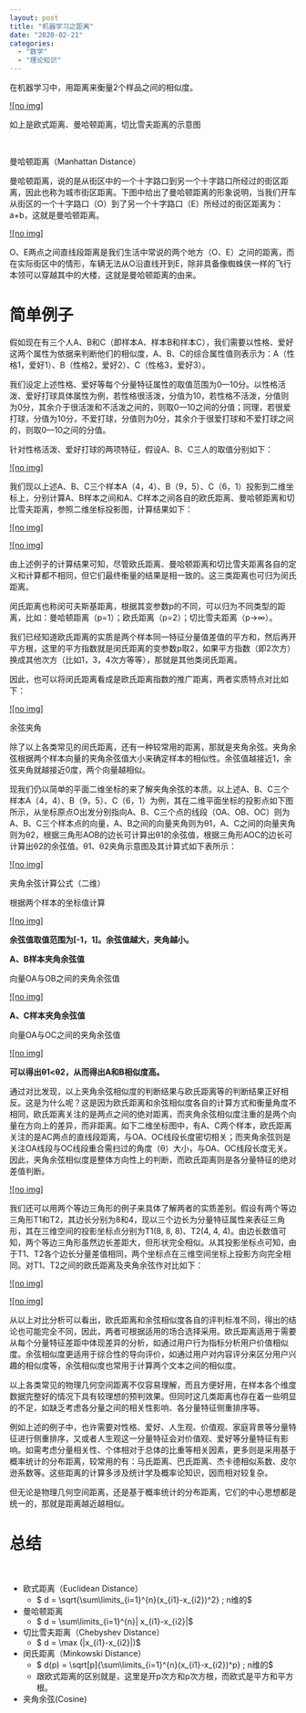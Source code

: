 ```yaml
---
layout: post
title: "机器学习之距离"
date: "2020-02-21"
categories: 
  - "数学"
  - "理论知识"
---
```


在机器学习中，用距离来衡量2个样品之间的相似度。

[![no img]](http://127.0.0.1/?attachment_id=3052)

如上是欧式距离、曼哈顿距离，切比雪夫距离的示意图

 

曼哈顿距离（Manhattan Distance）

曼哈顿距离，说的是从街区中的一个十字路口到另一个十字路口所经过的街区距离，因此也称为城市街区距离。下图中给出了曼哈顿距离的形象说明，当我们开车从街区的一个十字路口（O）到了另一个十字路口（E）所经过的街区距离为：a+b，这就是曼哈顿距离。

[![no img]](http://127.0.0.1/?attachment_id=3051)

O、E两点之间直线段距离是我们生活中常说的两个地方（O、E）之间的距离，而在实际街区中的情形，车辆无法从O沿直线开到E，除非具备像蜘蛛侠一样的飞行本领可以穿越其中的大楼，这就是曼哈顿距离的由来。

# 简单例子

假如现在有三个人A、B和C（即样本A、样本B和样本C），我们需要以性格、爱好这两个属性为依据来判断他们的相似度，A、B、C的综合属性值则表示为：A（性格1，爱好1）、B（性格2，爱好2）、C（性格3，爱好3）。

我们设定上述性格、爱好等每个分量特征属性的取值范围为0—10分。以性格活泼、爱好打球具体属性为例，若性格很活泼，分值为10，若性格不活泼，分值则为0分，其余介于很活泼和不活泼之间的，则取0—10之间的分值；同理，若很爱打球，分值为10分，不爱打球，分值则为0分，其余介于很爱打球和不爱打球之间的，则取0—10之间的分值。

针对性格活泼、爱好打球的两项特征，假设A、B、C三人的取值分别如下：

[![no img]](http://127.0.0.1/?attachment_id=3056)

我们现以上述A、B、C三个样本A（4，4）、B（9，5）、C（6，1）投影到二维坐标上，分别计算A、B样本之间和A、C样本之间各自的欧氏距离、曼哈顿距离和切比雪夫距离，参照二维坐标投影图，计算结果如下：

[![no img]](http://127.0.0.1/?attachment_id=3057)

[![no img]](http://127.0.0.1/?attachment_id=3058)

由上述例子的计算结果可知，尽管欧氏距离、曼哈顿距离和切比雪夫距离各自的定义和计算都不相同，但它们最终衡量的结果是相一致的。这三类距离也可归为闵氏距离。

闵氏距离也称闵可夫斯基距离，根据其变参数p的不同，可以归为不同类型的距离，比如：曼哈顿距离（p=1）；欧氏距离（p=2）；切比雪夫距离（p→∞）。

我们已经知道欧氏距离的实质是两个样本同一特征分量值差值的平方和，然后再开平方根，这里的平方指数就是闵氏距离的变参数p取2，如果平方指数（即2次方）换成其他次方（比如1，3，4次方等等），那就是其他类闵氏距离。

因此，也可以将闵氏距离看成是欧氏距离指数的推广距离，两者实质特点对比如下：

[![no img]](http://127.0.0.1/?attachment_id=3059)

余弦夹角

除了以上各类常见的闵氏距离，还有一种较常用的距离，那就是夹角余弦。夹角余弦根据两个样本向量的夹角余弦值大小来确定样本的相似性。余弦值越接近1，余弦夹角就越接近0度，两个向量越相似。

现我们仍以简单的平面二维坐标的来了解夹角余弦的本质。以上述A、B、C三个样本A（4，4）、B（9，5）、C（6，1）为例，其在二维平面坐标的投影点如下图所示，从坐标原点O出发分别指向A、B、C三个点的线段（OA、OB、OC）则为A、B、C三个样本点的向量，A、B之间的向量夹角则为θ1，A、C之间的向量夹角则为θ2，根据三角形AOB的边长可计算出θ1的余弦值，根据三角形AOC的边长可计算出θ2的余弦值。θ1、θ2夹角示意图及其计算式如下表所示：

[![no img]](http://127.0.0.1/?attachment_id=3061)

夹角余弦计算公式（二维）

根据两个样本的坐标值计算

[![no img]](http://127.0.0.1/?attachment_id=3062)

**余弦值取值范围为\[-1，1\]。余弦值越大，夹角越小。**

**A、B样本夹角余弦值**

向量OA与OB之间的夹角余弦值

[![no img]](http://127.0.0.1/?attachment_id=3063)

**A、C样本夹角余弦值**

向量OA与OC之间的夹角余弦值

[![no img]](http://127.0.0.1/?attachment_id=3064)

**可以得出θ1<θ2，从而得出A和B相似度高。**

通过对比发现，以上夹角余弦相似度的判断结果与欧氏距离等的判断结果正好相反。这是为什么呢？这是因为欧氏距离和余弦相似度各自的计算方式和衡量角度不相同，欧氏距离关注的是两点之间的绝对距离，而夹角余弦相似度注重的是两个向量在方向上的差异，而非距离。如下二维坐标图中，有A、C两个样本，欧氏距离关注的是AC两点的直线段距离，与OA、OC线段长度密切相关；而夹角余弦则是关注OA线段与OC线段重合需扫过的角度（θ）大小，与OA、OC线段长度无关。因此，夹角余弦相似度是整体方向性上的判断，而欧氏距离则是各分量特征的绝对差值判断。

[![no img]](http://127.0.0.1/?attachment_id=3065)

我们还可以用两个等边三角形的例子来具体了解两者的实质差别。假设有两个等边三角形T1和T2，其边长分别为8和4，现以三个边长为分量特征属性来表征三角形，其在三维空间的投影坐标点分别为T1(8, 8, 8)、T2(4, 4, 4)。由边长数值可知，两个等边三角形虽然边长差距大，但形状完全相似。从其投影坐标点可知，由于T1、T2各个边长分量差值相同，两个坐标点在三维空间坐标上投影方向完全相同。对T1、T2之间的欧氏距离及夹角余弦作对比如下：

[![no img]](http://127.0.0.1/?attachment_id=3066)

[![no img]](http://127.0.0.1/?attachment_id=3067)

从以上对比分析可以看出，欧氏距离和余弦相似度各自的评判标准不同，得出的结论也可能完全不同，因此，两者可根据适用的场合选择采用。欧氏距离适用于需要从每个分量特征差距中体现差异的分析，如通过用户行为指标分析用户价值相似度。余弦相似度更适用于综合性的导向评价，如通过用户对内容评分来区分用户兴趣的相似度等，余弦相似度也常用于计算两个文本之间的相似度。

以上各类常见的物理几何空间距离不仅容易理解，而且方便好用，在样本各个维度数据完整好的情况下具有较理想的预判效果。但同时这几类距离也存在着一些明显的不足，如缺乏考虑各分量之间的相关性影响、各分量特征侧重排序等。

例如上述的例子中，也许需要对性格、爱好、人生观、价值观、家庭背景等分量特征进行侧重排序，又或者人生观这一分量特征会对价值观、爱好等分量特征有影响。如需考虑分量相关性、个体相对于总体的比重等相关因素，更多则是采用基于概率统计的分布距离，较常用的有：马氏距离、巴氏距离、杰卡德相似系数、皮尔逊系数等。这些距离的计算多涉及统计学及概率论知识，因而相对较复杂。

但无论是物理几何空间距离，还是基于概率统计的分布距离，它们的中心思想都是统一的，那就是距离越近越相似。

# 总结

 

- 欧式距离（Euclidean Distance）
    - $ d = \\sqrt{\\sum\\limits\_{i=1}^{n}(x\_{i1}-x\_{i2})^2} ; n维的$
- 曼哈顿距离
    - $ d = \\sum\\limits\_{i=1}^{n}| x\_{i1}-x\_{i2}|$
- 切比雪夫距离（Chebyshev Distance）
    - $ d = \\max (|x\_{i1}-x\_{i2}|)$
- 闵氏距离（Minkowski Distance）
    - $ d(p) = \\sqrt\[p\]{\\sum\\limits\_{i=1}^{n}(x\_{i1}-x\_{i2})^p} ; n维的$
    - 跟欧式距离的区别就是，这里是开p次方和p次方根，而欧式是平方和平方根。
- 夹角余弦(Cosine)
